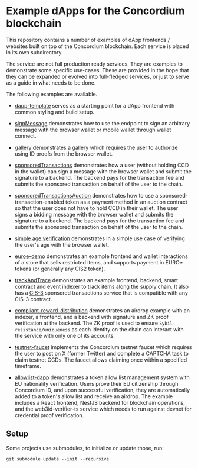 # Example dApps for the Concordium blockchain

This repository contains a number of examples of dApp frontends / websites built on top
of the Concordium blockchain. Each service is placed in its own subdirectory.

The service are not full production ready services. They are examples to
demonstrate some specific use-cases. These are provided in the hope that they
can be expanded or evolved into full-fledged services, or just to serve as a
guide in what needs to be done.

The following examples are available.

- [dapp-template](./dapp-template/) serves as a starting point for a dApp frontend with common styling and build setup.

- [signMessage](./signMessage/) demonstrates how to use the endpoint to sign an arbitrary message with the browser wallet or mobile wallet through wallet connect.

- [gallery](./gallery/) demonstrates a gallery which requires the user to authorize using ID proofs from the browser wallet.

- [sponsoredTransactions](./sponsoredTransactions/) demonstrates how a user (without holding CCD in the wallet) can sign a message with the browser wallet and submit the signature to a backend. The backend pays for the transaction fee and submits the sponsored transaction on behalf of the user to the chain.

- [sponsoredTransactionsAuction](./sponsoredTransactionsAuction/) demonstrates how to use a sponsored-transaction-enabled token as a payment method in an auction contract so that the user does not have to hold CCD in their wallet. The user signs a bidding message with the browser wallet and submits the signature to a backend. The backend pays for the transaction fee and submits the sponsored transaction on behalf of the user to the chain.

- [simple age verification](./simpleAgeVerification/) demonstrates in a simple use case of verifying the user's age with the browser wallet.

- [euroe-demo](./euroe-demo/) demonstrates an example frontend and wallet
  interactions of a store that sells restricted items, and supports payment in
  EUROe tokens (or generally any CIS2 token).

- [trackAndTrace](./trackAndTrace/) demonstrates an example frontend, backend, smart contract and event indexer to track items along the supply chain. It also has a [CIS-3](https://proposals.concordium.software/CIS/cis-3.html) sponsored transactions service that is compatible with any CIS-3 contract.

- [compliant-reward-distribution](./compliant-reward-distribution/) demonstrates an airdrop example with an indexer, a frontend, and a backend with signature and ZK proof verification at the backend. The ZK proof is used to ensure `Sybil-resistance/uniqueness` as each identity on the chain can interact with the service with only one of its accounts.

- [testnet-faucet](./testnet-faucet/) implements the Concordium testnet faucet which requires the user to post on X (former Twitter) and complete a CAPTCHA task to claim testnet CCDs. The faucet allows claiming once within a specified timeframe.

- [allowlist-dapp](./allowlist-dapp/) demonstrates a token allow list management system with EU nationality verification. Users prove their EU citizenship through Concordium ID, and upon successful verification, they are automatically added to a token's allow list and receive an airdrop. The example includes a React frontend, NestJS backend for blockchain operations, and the web3id-verifier-ts service which needs to run against devnet for credential proof verification.

## Setup

Some projects use submodules, to initialize or update those, run:
```shell
git submodule update --init --recursive
```
